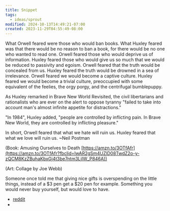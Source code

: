 ```yaml
---
title: Snippet
tags:
  - ideas/sprout
modified: 2024-10-13T14:49:21-07:00
created: 2023-11-29T04:55:49-08:00
---
```


What Orwell feared were those who would ban books. What Huxley feared was that there would be no reason to ban a book, for there would be no one who wanted to read one. Orwell feared those who would deprive us of information. Huxley feared those who would give us so much that we would be reduced to passivity and egoism. Orwell feared that the truth would be concealed from us. Huxley feared the truth would be drowned in a sea of irrelevance. Orwell feared we would become a captive culture. Huxley feared we would become a trivial culture, preoccupied with some equivalent of the feelies, the orgy porgy, and the centrifugal bumblepuppy.

As Huxley remarked in Brave New World Revisited, the civil libertarians and rationalists who are ever on the alert to oppose tyranny "failed to take into account man's almost infinite appetite for distractions."

"In 1984", Huxley added, "people are controlled by inflicting pain. In Brave New World, they are controlled by inflicting pleasure."

In short, Orwell feared that what we hate will ruin us. Huxley feared that what we love will ruin us. ~Neil Postman

(Book: Amusing Ourselves to Death [https://amzn.to/3OTfAfr](https://amzn.to/3OTfAfr?fbclid=IwAR2gSm4UZlD08TwdZ2o-y-zQCM8KzZBuhaKbxGj4t3be7ntm3LjIW_P846A))

(Art: Collage by Joe Webb)


Someone once told me that giving nice gifts is overspending on the little things, instead of a $3 pen get a $20 pen for example. Something you  would never buy yourself, but would love to have.
 - [reddit](https://www.reddit.com/r/skiing/s/90eGRdlXsy)
 -